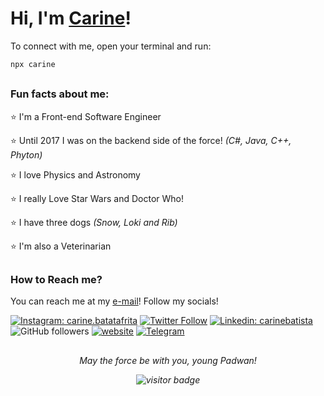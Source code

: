 # Hi, I'm [Carine](https://carine.dev/)!


To connect with me, open your terminal and run:

```bash
npx carine
```

##
### Fun facts about me: 
 
:star: I'm a Front-end Software Engineer

:star: Until 2017 I was on the backend side of the force! *(C#, Java, C++, Phyton)*

:star: I love Physics and Astronomy

:star: I really Love Star Wars and Doctor Who! 

:star: I have three dogs *(Snow, Loki and Rib)*

:star: I'm also a Veterinarian  

##
### How to Reach me?

You can reach me at my [e-mail](mailto:carinedcb@hotmail.com)!
Follow my socials! 

[![Instagram: carine.batatafrita](https://img.shields.io/badge/Instagram-E4405F?style=flat-square&logo=instagram&logoColor=white&link=https://www.instagram.com/carine.batatafrita)](https://www.instagram.com/carine.batatafrita)
[![Twitter Follow](https://img.shields.io/twitter/follow/carinebatata?label=Twitter)](https://twitter.com/intent/follow?screen_name=carinebatata)
[![Linkedin: carinebatista](https://img.shields.io/badge/-Linkedin-blue?style=flat-square&logo=Linkedin&logoColor=white&link=https://www.linkedin.com/in/carinebatista)](https://www.linkedin.com/in/carinebatista/)
![GitHub followers](https://img.shields.io/github/followers/carinebatista?label=Follow&style=social)
[![website](https://img.shields.io/badge/Website-46a2f1.svg?&style=flat-square&logo=Google-Chrome&logoColor=white&link=https://carine.dev/)](https://carine.dev/)
[![Telegram](https://img.shields.io/badge/Telegram-2CA5E0?style=flat-square&logo=telegram&logoColor=white&link=https://t.me/carinebatatafrita
)](https://t.me/carinebatatafrita)

 ##
 
<p align="center">
 <i> May the force be with you, young Padwan! <i>
</p>
  
<p align="center">
  <img src="https://visitor-badge.laobi.icu/badge?page_id=carinebatista.carinebatista" alt="visitor badge"/>       
</p>

 
